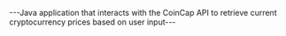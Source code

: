  ---Java application that interacts with the CoinCap API to retrieve current cryptocurrency prices based on user input---
 

